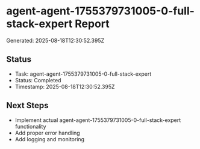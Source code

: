 # agent-agent-1755379731005-0-full-stack-expert Report

Generated: 2025-08-18T12:30:52.395Z

## Status
- Task: agent-agent-1755379731005-0-full-stack-expert
- Status: Completed
- Timestamp: 2025-08-18T12:30:52.395Z

## Next Steps
- Implement actual agent-agent-1755379731005-0-full-stack-expert functionality
- Add proper error handling
- Add logging and monitoring
